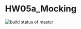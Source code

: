 # HW05a_Mocking
[![build status of master](https://travis-ci.org/ekocibelli/SSW_HW_04A.svg?branch=master)](https://travis-ci.org/ekocibelli/SSW_HW_04A)
